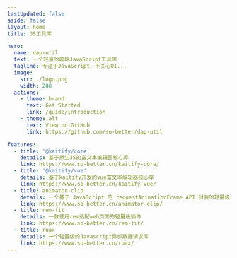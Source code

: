 ```yaml
---
lastUpdated: false
aside: false
layout: home
title: JS工具库

hero:
  name: dap-util
  text: 一个轻量的前端JavaScript工具库
  tagline: 专注于JavaScript，不关心UI...
  image:
    src: ./logo.png
    width: 288
  actions:
    - theme: brand
      text: Get Started
      link: /guide/introduction
    - theme: alt
      text: View on GitHub
      link: https://github.com/so-better/dap-util

features:
  - title: '@kaitify/core'
    details: 基于原生JS的富文本编辑器核心库
    link: https://www.so-better.cn/kaitify-core/
  - title: '@kaitify/vue'
    details: 基于kaitify开发的vue富文本编辑器核心库
    link: https://www.so-better.cn/kaitify-vue/
  - title: animator-clip
    details: 一个基于 JavaScript 的 requestAnimationFrame API 封装的轻量级 JS 动画插件
    link: https://www.so-better.cn/animator-clip/
  - title: rem-fit
    details: 一款使用rem适配web页面的轻量级插件
    link: https://www.so-better.cn/rem-fit/
  - title: ruax
    details: 一个轻量级的Javascript异步数据请求库
    link: https://www.so-better.cn/ruax/
---
```

